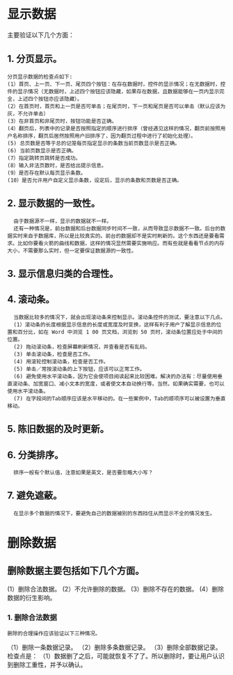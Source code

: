 # 显示数据
  主要验证以下几个方面：
## 1. 分页显示。
    分页显示数据的检查点如下:
    (1）首页、上一页、下一页、尾页四个按钮：在存在数据时，控件的显示情况；在无数据时，控件的显示情况（无数据时，上述四个按钮应该隐藏，如果存在数据，且数据能够在一页内显示完全，上述四个按钮亦应该隐藏）。
    (2）在首页时，首页和上一页是否可单击；在尾页时，下一页和尾页是否可以单击（默认应该为灰，不允许单击） 
    (3）在非首页和非尾页时，按钮功能是否正确。 
    (4）翻页后，列表中的记录是否按照指定的顺序进行排序（曾经遇见这样的情况，翻页前按照用户名称排序，翻页后居然按照用户旧排序了，因为翻页过程中进行了初始化处理）。
    (5) 总页数是否等于总的记笼每页指定显示的条数当前页数显示是否正确。
    (6) 当前页数显示是否正确。
    (7）指定跳转页跳转是否成功。
    (8）输入非法页数时，是否给出提示信息。 
    (9）是否存在默认每页显示条数。 
    (10）是否允许用户自定义显示条数，设定后，显示的条数和页数是否正确。
## 2. 显示数据的一致性。
      由于数据源不一样，显示的数据就不一样。
      还有一种情况是，前台数据和后台数据同步时间不一致，从而导致显示数据不一致。后台的数据实时来自于数据库，所以是比较真实的。前台的数据却不是实时刷新的。这个东西还是要看需求。比如你要看火箭的曲线和数据，这样的情况显然需要实施响应。而有些就是看看节点的内存大小，不需要那么实时，但一定要保证数据源的一致性。
## 3. 显示信息归类的合理性。
## 4. 滚动条。
      当数据比较多的情况下，就会出现滚动条来控制显示。滚动条控件的测试，要注意以下几点。 
      (1）滚动条的长度根据显示信息的长度或宽度及时变换，这样有利于用户了解显示信息的位置和百分比，如在 Word 中浏览 1 00 页文档，浏览到 50 页时，滚动条位置应处于中间的位置。 
      (2) 拖动滚动条，检查屏幕刷新情况，并查看是否有乱码。 
      (3) 单击滚动条，检查是否工作。 
      (4) 用滚轮控制滚动条，检查是否工作。 
      (5) 单击／常按滚动条的上下按钮，应该可以正常工作。 
      (6) 避免使用水平滚动条，因为它会使项目阅读起来比较困难。解决的办法有：尽量使用垂直滚动条、加宽窗口、减小文本的宽度，或者使文本自动换行等。当然，如果确实需要，也可以使用水平滚动条。 
      (7) 在字段间的Tab顺序应该是水平移动的。在一些案例中，Tab的顺项序可以被设置为垂直移动。 
## 5. 陈旧数据的及时更新。
## 6. 分类排序。
      排序一般有个默认值，注意如果是英文，是否要忽略大小写？
## 7. 避免遮蔽。
      在显示多个数据的情况下，要避免自己的数据被别的东西挡住从而显示不全的情况发生。
# 删除数据
## 删除数据主要包括如下几个方面。 
  (1）删除合法数据。 
  (2）不允许删除的数据。 
  (3）删除不存在的数据。 
  (4）删除数据的衍生影响。 
### 1. 删除合法数据
    删除的合理操作应该验证以下三种情况。 
  （1）删除一条数据记录。 
  （2）删除多条数据记录。 
  （3）删除全部数据记录。
检查点是： 
  （1）数据删了之后，可能就恢复不了了。所以删除时，要让用户认识到删除工重性，并予以确认。
 
## 
